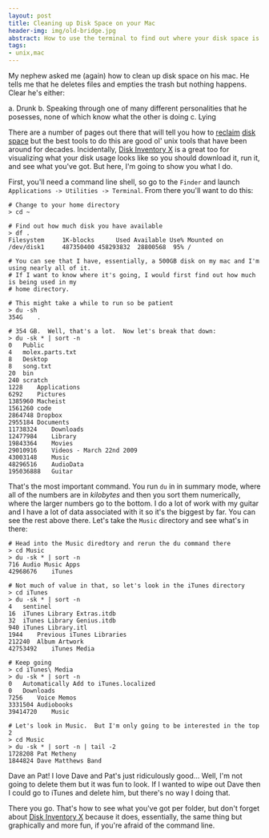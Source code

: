 ```yaml
---
layout: post
title: Cleaning up Disk Space on your Mac
header-img: img/old-bridge.jpg
abstract: How to use the terminal to find out where your disk space is going and how to clean it up
tags:
- unix,mac
---
```

My nephew asked me (again) how to clean up disk space on his mac.  He tells me that he deletes files and empties the trash but nothing happens.  Clear he's either:

a. Drunk
b. Speaking through one of many different personalities that he posesses, none of which know what the other is doing
c. Lying

There are a number of pages out there that will tell you how to [reclaim][1] [disk][2] [space][3] but the best tools to do this are good ol' unix tools that have been around for decades.  Incidentally, [Disk Inventory X][4] is a great too for visualizing what your disk usage looks like so you should download it, run it, and see what you've got.  But here, I'm going to show you what I do.

First, you'll need a command line shell, so go to the `Finder` and launch `Applications -> Utilities -> Terminal`.  From there you'll want to do this:

```
# Change to your home directory
> cd ~

# Find out how much disk you have available
> df .
Filesystem     1K-blocks      Used Available Use% Mounted on
/dev/disk1     487350400 458293832  28800568  95% /

# You can see that I have, essentially, a 500GB disk on my mac and I'm using nearly all of it.
# If I want to know where it's going, I would first find out how much is being used in my
# home directory.

# This might take a while to run so be patient
> du -sh
354G	.

# 354 GB.  Well, that's a lot.  Now let's break that down:
> du -sk * | sort -n
0	Public
4	molex.parts.txt
8	Desktop
8	song.txt
20	bin
240	scratch
1228	Applications
6292	Pictures
1385960	Macheist
1561260	code
2864748	Dropbox
2955184	Documents
11738324	Downloads
12477984	Library
19843364	Movies
29010916	Videos - March 22nd 2009
43003148	Music
48296516	AudioData
195036888	Guitar
```

That's the most important command. You run `du` in in summary mode, where all of the numbers are in _kilobytes_ and then you sort them numerically, where the larger numbers go to the bottom.  I do a lot of work with my guitar and I have a lot of data associated with it so it's the biggest by far.  You can see the rest above there.  Let's take the `Music` directory and see what's in there:

```
# Head into the Music diredtory and rerun the du command there
> cd Music
> du -sk * | sort -n
716	Audio Music Apps
42968676	iTunes

# Not much of value in that, so let's look in the iTunes directory
> cd iTunes
> du -sk * | sort -n
4	sentinel
16	iTunes Library Extras.itdb
32	iTunes Library Genius.itdb
940	iTunes Library.itl
1944	Previous iTunes Libraries
212240	Album Artwork
42753492	iTunes Media

# Keep going
> cd iTunes\ Media
> du -sk * | sort -n
0	Automatically Add to iTunes.localized
0	Downloads
7256	Voice Memos
3331504	Audiobooks
39414720	Music

# Let's look in Music.  But I'm only going to be interested in the top 2
> cd Music
> du -sk * | sort -n | tail -2
1728208	Pat Metheny
1844824	Dave Matthews Band
```

Dave an Pat!  I love Dave and Pat's just ridiculously good... Well, I'm not going to delete them but it was fun to look.  If I wanted to wipe out Dave then I could go to iTunes and delete him, but there's no way I doing that.

There you go.  That's how to see what you've got per folder, but don't forget about [Disk Inventory X][4] because it does, essentially, the same thing but graphically and more fun, if you're afraid of the command line.

  [1]: http://www.macworld.co.uk/how-to/mac/how-free-up-disk-space-on-your-mac-3504803/
  [2]: http://osxdaily.com/2013/05/10/advanced-tricks-reclaim-disk-space-mac-os-x/
  [3]: http://www.howtogeek.com/184091/5-ways-to-free-up-disk-space-on-a-mac/
  [4]: http://www.derlien.com/
